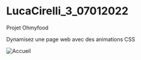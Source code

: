 # LucaCirelli_3_07012022
Projet Ohmyfood

Dynamisez une page web avec des animations CSS

![Accueil](https://user-images.githubusercontent.com/96573315/174274434-4da87b57-020e-4c54-ba90-39296cfebe08.png)

